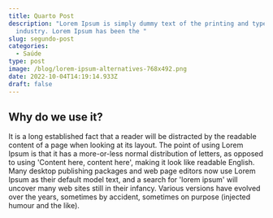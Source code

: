 ```yaml
---
title: Quarto Post
description: "Lorem Ipsum is simply dummy text of the printing and typesetting
  industry. Lorem Ipsum has been the "
slug: segundo-post
categories:
  - Saúde
type: post
image: /blog/lorem-ipsum-alternatives-768x492.png
date: 2022-10-04T14:19:14.933Z
draft: false
---
```

## Why do we use it?

It is a long established fact that a reader will be distracted by the readable content of a page when looking at its layout. The point of using Lorem Ipsum is that it has a more-or-less normal distribution of letters, as opposed to using 'Content here, content here', making it look like readable English. Many desktop publishing packages and web page editors now use Lorem Ipsum as their default model text, and a search for 'lorem ipsum' will uncover many web sites still in their infancy. Various versions have evolved over the years, sometimes by accident, sometimes on purpose (injected humour and the like).